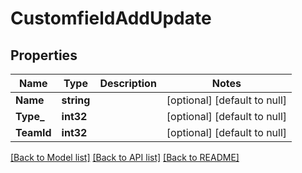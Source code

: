# CustomfieldAddUpdate

## Properties
Name | Type | Description | Notes
------------ | ------------- | ------------- | -------------
**Name** | **string** |  | [optional] [default to null]
**Type_** | **int32** |  | [optional] [default to null]
**TeamId** | **int32** |  | [optional] [default to null]

[[Back to Model list]](../README.md#documentation-for-models) [[Back to API list]](../README.md#documentation-for-api-endpoints) [[Back to README]](../README.md)


